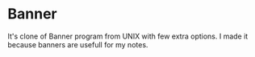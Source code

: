 Banner
======

It's clone of Banner program from UNIX with few extra options. I made it because banners are usefull for my notes.
